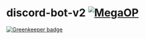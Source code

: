 # discord-bot-v2 [![MegaOP](https://img.shields.io/badge/MEGA%20OP-%E2%9C%94-green.svg)](http://dsgnhb.de)

[![Greenkeeper badge](https://badges.greenkeeper.io/dsgnhb/discord-bot-v2.svg)](https://greenkeeper.io/)
